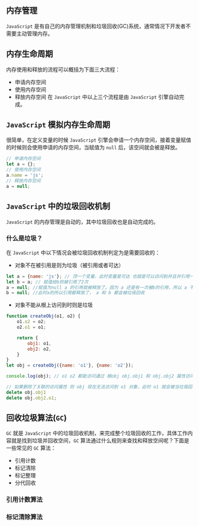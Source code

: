 ## 内存管理
`JavaScript` 是有自己的内存管理机制和垃圾回收(GC)系统，通常情况下开发者不需要主动管理内存。

## 内存生命周期
内存使用和释放的流程可以概括为下面三大流程：   
* 申请内存空间
* 使用内存空间
* 释放内存空间
在 `JavaScript` 中以上三个流程是由 `JavaScript` 引擎自动完成。

## `JavaScript` 模拟内存生命周期
很简单，在定义变量的时候 `JavaScript` 引擎会申请一个内存空间，接着变量赋值的时候则会使用申请的内存空间，当赋值为 `null` 后，该空间就会被是释放。
```javascript
// 申请内存空间
let a = {};
// 使用内存空间
a.name = 'js';
// 释放内存空间
a = null;
```

## `JavaScript` 中的垃圾回收机制
`JavaScript` 的内存管理是自动的，其中垃圾回收也是自动完成的。

### 什么是垃圾？
在 `JavaScript` 中以下情况会被垃圾回收机制判定为是需要回收的：   
* 对象不在被引用是则为垃圾（被引用或者可达）
```javascript
let a = {name: 'js'}; // 顶一个变量，此时变量是可达 也就是可以访问到并且并引用一次
let b = a; // 赋值给b则被引用了2次
a = null; //赋值为null a 的引用就被释放了。因为 a 还是有一次被b的引用，所以 a 不会被当作垃圾回收
b = null; //此时a的所以引用都释放了， a 和 b 都会被垃圾回收
```
* 对象不能从根上访问到时则是垃圾
```javascript
function createObj(o1, o2) {
    o1.o2 = o2;
    o2.o1 = o1;

    return {
        obj1: o1,
        obj2: o2,
    }
}
let obj = createObj({name: 'o1'}, {name: 'o2'});

console.log(obj); // o1 o2 都能访问通过 根obj obj.obj1 和 obj.obj2 属性访问

// 如果删除了关联的访问属性 则 obj 现在无法访问到 o1 对象，此时 o1 就会被当垃圾回收了
delete obj.obj1
delete obj.obj2.o1;

```
## 回收垃圾算法(`GC`)
`GC` 就是 `JavaScript` 中的垃圾回收机制，来完成整个垃圾回收的工作，具体工作内容就是找到垃圾并回收空间，`GC` 算法通过什么规则来查找和释放空间呢？下面是一些常见的 `GC` 算法：   
* 引用计数
* 标记清除
* 标记整理
* 分代回收

### 引用计数算法

### 标记清除算法

